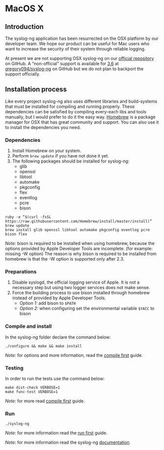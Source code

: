 # MacOS X

[ref:compile]: ../../chapters/chapter_2/README.md
[ref:run]: ../../chapters/chapter_2/README.md
[ref:docs]: http://www.balabit.com/sites/default/files/documents/syslog-ng-ose-latest-guides/en/syslog-ng-ose-guide-admin/html-single/index.html
[ref:homebrew]: http://brew.sh
[gh:ose-official]: http://www.github.com/balabit/syslog-ng
[gh:ose-gregory094]: http://www.github.com/gregory094/syslog-ng
[gh:ose-gregory094-osx]: https://github.com/gregory094/syslog-ng/tree/3.6/f/macosx

## Introduction

The syslog-ng application has been resurrected on the OSX platform by our developer team.
We hope our product can be useful for Mac users who want to increase the security of their
system through reliable logging. 

At present we are not supporting OSX syslog-ng on our [official repository][gh:ose-official] on GitHub. 
A “non-official” support is available for [3.6][gh:ose-gregory094-osx] at [gregory094/syslog-ng][gh:ose-gregory094] 
on GitHub but we do not plan to backport the support officially.

## Installation process
Like every project syslog-ng also uses different libraries and build-systems that must be installed
for compiling and running properly. These dependencies can be satisfied by compiling every-each libs and tools manually, but I would prefer to do it the easy way. [Homebrew][ref:homebrew] is a package manager for OSX that has great community and support. You can also use it to install the dependencies you need.

### Dependencies
1. Install Homebrew on your system.
2. Perform `brew update` if you have not done it yet.
3. The following packages should be installed for syslog-ng:
    * glib
    * openssl
    * libtool
    * automake
    * pkgconfig
    * flex
    * eventlog
    * pcre
    * bison

```shell
ruby -e “$(curl -fsSL https://raw.githubusercontent.com/Homebrew/install/master/install)”
brew update
brew install glib openssl libtool automake pkgconfig eventlog pcre bison flex
```

*Note:* bison is required to be installed when using homebrew, because the options provided by Apple Developer Tools are incomplete. (for example: missing -W option) The reason is why bison is required to be installed from homebrew is that the -W option is supported only after 2.3.

### Preparations

1. Disable syslogd, the official logging service of Apple. It is not a necessary step but using two logger services does not make sense.
2. Force the building process to use bison installed through homebrew instead of provided by Apple Developer Tools.
    * *Option 1:* add bison to `$PATH`
    * *Option 2:* when configuring set the environmental variable `$YACC` to bison

### Compile and install

In the syslog-ng folder declare the command below:

```shell
./configure && make && make install
```

*Note:* for options and more information, read the [compile first][ref:compile] guide.

### Testing

In order to run the tests use the command below:

```shell
make dist-check VERBOSE=1
make func-test VERBOSE=1
```

*Note:* for more read [compile first][ref:compile] guide.

### Run

```shell
./syslog-ng
```

*Note:* for more information read the [run first][ref:run] guide.

*Note:* for more information read the syslog-ng [documentation][ref:docs]


